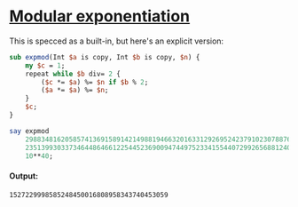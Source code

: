 [1]: https://rosettacode.org/wiki/Modular_exponentiation

# [Modular exponentiation][1]


This is specced as a built-in, but here's an explicit version:

```perl
sub expmod(Int $a is copy, Int $b is copy, $n) {
    my $c = 1;
    repeat while $b div= 2 {
        ($c *= $a) %= $n if $b % 2;
        ($a *= $a) %= $n;
    }
    $c;
}

say expmod
    2988348162058574136915891421498819466320163312926952423791023078876139,
    2351399303373464486466122544523690094744975233415544072992656881240319,
    10**40;
```

#### Output:
```
1527229998585248450016808958343740453059
```
